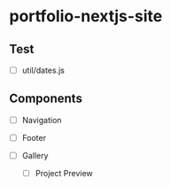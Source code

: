 # portfolio-nextjs-site

## Test

- [ ] util/dates.js

## Components

- [ ] Navigation
- [ ] Footer

- [ ] Gallery
  - [ ] Project Preview
